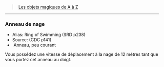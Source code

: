 ﻿> [Les objets magiques de A à Z](hd_magicitems_az_les_objets_magiques_de_a_a_z.md)

---

### Anneau de nage

- Alias: Ring of Swimming (SRD p238)
- Source: (CDC p141)
-  Anneau, peu courant

Vous possédez une vitesse de déplacement à la nage de 12 mètres tant que vous portez cet anneau au doigt.

